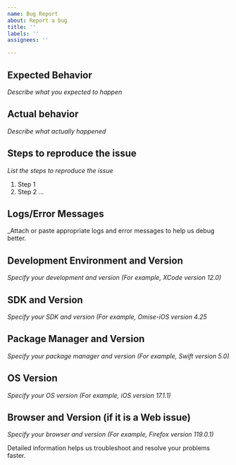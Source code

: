 ```yaml
---
name: Bug Report
about: Report a bug
title: ''
labels: ''
assignees: ''

---
```


## Expected Behavior

_Describe what you expected to happen_

## Actual behavior

_Describe what actually happened_

## Steps to reproduce the issue

_List the steps to reproduce the issue_

1. Step 1
2. Step 2
...

## Logs/Error Messages

_Attach or paste appropriate logs and error messages to help us debug better.

## Development Environment and Version

_Specify your development and version (For example, XCode version 12.0)_

## SDK and Version

_Specify your SDK and version (For example, Omise-iOS version 4.25_

## Package Manager and Version

_Specify your package manager and version (For example, Swift version 5.0)_

## OS Version

_Specify your OS version (For example, iOS version 17.1.1)_

## Browser and Version (if it is a Web issue)

_Specify your browser and version (For example, Firefox version 119.0.1)_

Detailed information helps us troubleshoot and resolve your problems faster.
